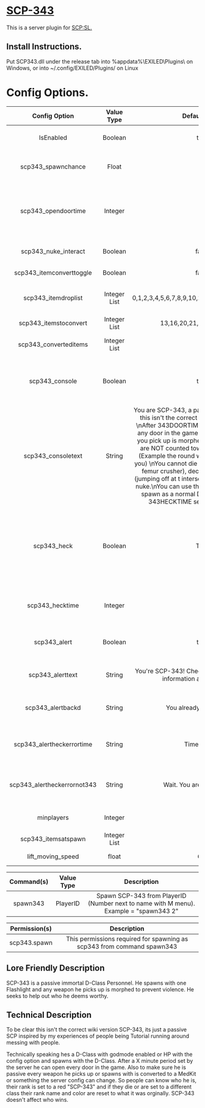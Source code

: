 # [SCP-343](http://www.scp-wiki.net/scp-343)
This is a server plugin for [SCP:SL.](https://store.steampowered.com/app/700330/SCP_Secret_Laboratory)

## Install Instructions.
Put SCP343.dll under the release tab into %appdata%\EXILED\Plugins\ on Windows, or into ~/.config/EXILED/Plugins/ on Linux

# Config Options.
| Config Option              | Value Type      | Default Value | Description |
|   :---:                    |     :---:       |    :---:      |    :---:    |
| IsEnabled                  | Boolean         | true         |  Will loading this plugin on the server or not |
| scp343_spawnchance         | Float           | 10            | Percent chance for SPC-343 to spawn at the start of the round. |
| scp343_opendoortime        | Integer         | 60            | How many seconds after roundstart till SCP-343 can open any door in the game (Like door bypass).               |
| scp343_nuke_interact       | Boolean         | false         | Should SCP-343 beable to interact with the nuke?               |
| scp343_itemconverttoggle   | Boolean         | false         | Should SPC-343 convert items?                                  |
| scp343_itemdroplist        | Integer List    | 0,1,2,3,4,5,6,7,8,9,10,11,14,17,19,22,27,28,29 | What items SCP-343 drops instead of picking up.|
| scp343_itemstoconvert      | Integer List    | 13,16,20,21,23,24,25,26,30 | What items SCP-343 converts. |
| scp343_converteditems      | Integer List    | 14            | What a item should be converted to.       |
| scp343_console             | Boolean         | true          | When 343 spawns should that person be given information about 343 in console      |
| scp343_consoletext         | String          | You are SCP-343, a passive SCP.\n(To be clear this isn't the correct wiki version SCP-343) \nAfter 343DOORTIME seconds you can open any door in the game \nAny weapon/grenade you pick up is morphed into a flashlight.\nYou are NOT counted towards ending the round (Example the round will end if its all NTF and you) \nYou cannot die to anything but lure (106 femur crusher), decontamination, crushed (jumping off at t intersections at heavy) and the nuke.\nYou can use the command .heck343 to spawn as a normal D-Class within the first 343HECKTIME seconds of the round.            | What 343 is shown if scp343_console is true.       |
| scp343_heck                | Boolean         | True          | Should players be allowed to use the .heck343 client command to respawn themselves as d-class within scp343_hecktime seconds of round start.     |
| scp343_hecktime            | Integer         | 30            | How long people should beable to respawn themselves as d-class.     |
| scp343_alert               | Boolean         | true          | When 343 spawns should that person will be broadcast    |
| scp343_alerttext           | String          | You're SCP-343! Check your console for more information about SCP-343   | What 343 is shown if scp343_alert is true.       |
| scp343_alertbackd          | String          | You already not scp-343 | What 343 is shown if scp343 will back to usual class d|
| scp343_alertheckerrortime  | String          | Time is left... | What 343 is shown if scp343 will back to usual class d and time is left|
| scp343_alertheckerrornot343| String          | Wait. You are not SCP-343 |  What 343 is shown if not scp343 trying to back to usual class d |
| minplayers                 | Integer         | 1              | Minimum players for spawning scp343 |
| scp343_itemsatspawn        | Integer List    | 15             | What give scp-343 on spawn |
| lift_moving_speed          | float           | 6.5            | Moving Speed lift for all players |

| Command(s)                 | Value Type      | Description                              |
|   :---:                    |     :---:       |    :---:                                 |
| spawn343                   | PlayerID        | Spawn SCP-343 from PlayerID (Number next to name with M menu). Example = "spawn343 2" |

| Permission(s)     | Description                              |
|   :---:           |    :---:                                 |
| scp343.spawn      | This permissions required for spawning as scp343 from command spawn343 |
## Lore Friendly Description 
SCP-343 is a passive immortal D-Class Personnel. He spawns with one Flashlight and any weapon he picks up is morphed to prevent violence. He seeks to help out who he deems worthy. 
## Technical Description  

To be clear this isn't the correct wiki version SCP-343, its just a passive SCP inspired by my experiences of people being Tutorial running around messing with people.

Technically speaking hes a D-Class with godmode enabled or HP with the config option and spawns with the D-Class. After a X minute period set by the server he can open every door in the game. Also to make sure he is passive every weapon he picks up or spawns with is converted to a MedKit or something the server config can change. So people can know who he is, their rank is set to a red "SCP-343" and if they die or are set to a different class their rank name and color are reset to what it was orginally.
SCP-343 doesn't affect who wins.

